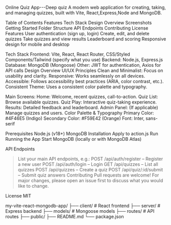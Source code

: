 Online Quiz App---Deep quiz
A modern web application for creating, taking, and managing quizzes, built with Vite, React,Express,Node and MongoDB.

Table of Contents
Features
Tech Stack
Design Overview
Screenshots
Getting Started
Folder Structure
API Endpoints
Contributing
License
Features
User authentication (sign up, login)
Create, edit, and delete quizzes
Take quizzes and view results
Leaderboard and scoring
Responsive design for mobile and desktop

Tech Stack
Frontend: Vite, React, React Router, CSS/Styled Components/Tailwind (specify what you use)
Backend: Node.js, Express.js
Database: MongoDB (Mongoose)
Other: JWT for authentication, Axios for API calls
Design Overview
UI/UX Principles
Clean and Minimalist: Focus on usability and clarity.
Responsive: Works seamlessly on all devices.
Accessible: Follows accessibility best practices (ARIA, color contrast, etc.).
Consistent Theme: Uses a consistent color palette and typography.

Main Screens:
Home: Welcome, recent quizzes, call-to-action.
Quiz List: Browse available quizzes.
Quiz Play: Interactive quiz-taking experience.
Results: Detailed feedback and leaderboard.
Admin Panel: (If applicable) Manage quizzes and users.
Color Palette & Typography
Primary Color: #4F46E5 (Indigo)
Secondary Color: #F59E42 (Orange)
Font: Inter, sans-serif

Prerequisites
Node.js (v18+)
MongoDB
Installation
Apply to action.js
Run
Running the App
Start MongoDB (locally or with MongoDB Atlas)

API Endpoints
> List your main API endpoints, e.g.:
POST /api/auth/register – Register a new user
POST /api/auth/login – Login
GET /api/quizzes – List all quizzes
POST /api/quizzes – Create a quiz
POST /api/quiz/:id/submit – Submit quiz answers
Contributing
Pull requests are welcome! For major changes, please open an issue first to discuss what you would like to change.

License
MIT

my-vite-react-mongodb-app/
├── client/ # React frontend
├── server/ # Express backend
├── models/ # Mongoose models
├── routes/ # API routes
├── public/
├── README.md
└── package.json

